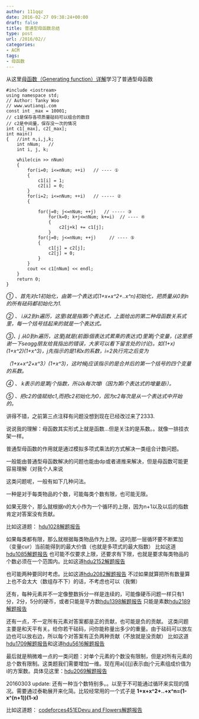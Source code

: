 ```yaml
---
author: 111qqz
date: 2016-02-27 09:38:24+00:00
draft: false
title: 普通型母函数总结
type: post
url: /2016/02//
categories:
- ACM
tags:
- 母函数
---
```


从这里[母函数（Generating function）详解](http://www.wutianqi.com/?p=596)学习了普通型母函数

    
    #include <iostream>
    using namespace std;
    // Author: Tanky Woo
    // www.wutianqi.com
    const int _max = 10001; 
    // c1是保存各项质量砝码可以组合的数目
    // c2是中间量，保存没一次的情况
    int c1[_max], c2[_max];   
    int main()
    {	//int n,i,j,k;
    	int nNum;   // 
    	int i, j, k;
     
    	while(cin >> nNum)
    	{
    		for(i=0; i<=nNum; ++i)   // ---- ①
    		{
    			c1[i] = 1;
    			c2[i] = 0;
    		}
    		for(i=2; i<=nNum; ++i)   // ----- ②
    		{
     
    			for(j=0; j<=nNum; ++j)   // ----- ③
    				for(k=0; k+j<=nNum; k+=i)  // ---- ④
    				{
    					c2[j+k] += c1[j];
    				}
    			for(j=0; j<=nNum; ++j)     // ---- ⑤
    			{
    				c1[j] = c2[j];
    				c2[j] = 0;
    			}
    		}
    		cout << c1[nNum] << endl;
    	}
    	return 0;
    }
    
    


_① 、首先对c1初始化，由第一个表达式(1+x+x^2+..x^n)初始化，把质量从0到n的所有砝码都初始化为1._

_② 、 i从2到n遍历，这里i就是指第i个表达式，上面给出的第二种母函数关系式里，每一个括号括起来的就是一个表达式。_

_③、j 从0到n遍历，这里j就是(前面i個表达式累乘的表达式)里第j个变量，(这里感谢一下seagg朋友给我指出的错误，大家可以看下留言处的讨论)。如(1+x)(1+x^2)(1+x^3)，j先指示的是1和x的系数，i=2执行完之后变为_

_（1+x+x^2+x^3）(1+x^3)，这时候j应该指示的是合并后的第一个括号的四个变量的系数。_

_④ 、 k表示的是第j个指数，所以k每次增i（因为第i个表达式的增量是i）。_

_⑤ 、把c2的值赋给c1,而把c2初始化为0，因为c2每次是从一个表达式中开始的。_

讲得不错，之前第三点注释有问题没想到现在已经改过来了2333.



说说我的理解：母函数其实形式上就是函数...但是关注的是系数。。就像一排挂衣架一样。

普通型母函数的作用就是通过模拟多项式乘法的方式解决一类组合计数问题。

一般能由普通型母函数解决的问题也能由dp或者递推来解决，但是母函数可能更容易理解（对我个人来说

这类问题呢，一般有如下几种问法。

一种是对于每类物品的个数，可能每类个数有限，也可能无限。

如果无限个，那么就根据n的大小作为一个循环的上限，因为n+1以及以后的指数肯定对答案没有贡献。

比如这道题： [hdu1028解题报告](https://111qqz.com/wordpress/2016/02/hdu1028/)

如果每类都有限，那么就根据每类物品作为上限。这时j那一层循环要不断累加（变量cur）当前能得到的最大价值（也就是多项式的最大指数） 比如这道[hdu1085解题报告](https://111qqz.com/wordpress/2016/02/hdu1085/)
也可能不仅要求上限，还要求有下限，也就是要求每类物品的个数必须在一个范围内。比如这道[hdu2152解题报告](https://111qqz.com/wordpress/2016/02/hdu2152/)

也可能两种要同时考虑。比如这道[hdu2082解题报告](https://111qqz.com/wordpress/2016/02/hdu2082/) 不过如果就算把所有数量算上也不会太大（数组存不下）的话，不考虑也可以（我懒）

还有，每种元素并不一定像整数拆分一样是连续的，可能像硬币问题一样只有1分，2分，5分的硬币，或者只能是平方数[hdu1398解题报告](https://111qqz.com/wordpress/2016/02/hdu1398/) 只能是素数[hdu2189解题报告](https://111qqz.com/wordpress/2016/02/hdu-2189-512--/)

还有一点，不一定所有元素对答案都是正的贡献，也可能是负的贡献。 这类问题主要是和天平有关。给你若干砝码，问你能称量出多少的重量。由于砝码可以放左边也可以放右边，所以每个对答案有正负两种贡献（不放就是没贡献）
比如这道[hdu1709解题报告](https://111qqz.com/wordpress/2016/02/hdu1709/)和这道[hdu5616解题报告](https://111qqz.com/wordpress/2016/02/hdu5616/)

最后就是稍微难一点的一类问题：对单个元素的个数没有限制，但是对所有元素的总个数有限制。这类题我们需要增加一维。现在用a[i][j]表示由j个元素组成价值为i的方案数。具体见这里：[hdu2069解题报告](https://111qqz.com/wordpress/2016/02/hdu2069/)



20160303 update: 还有一种当个数特别多。。以至于不可能通过循环来实现的情况。需要通过泰勒展开来化简。比较经常用的一个式子是 **1+x+x^2+..+x^n=(1-x^(n+1))(1-x)**

比如这道题： 
[codeforces451EDevu and Flowers解题报告](https://111qqz.com/wordpress/2016/03/cf451e/)
